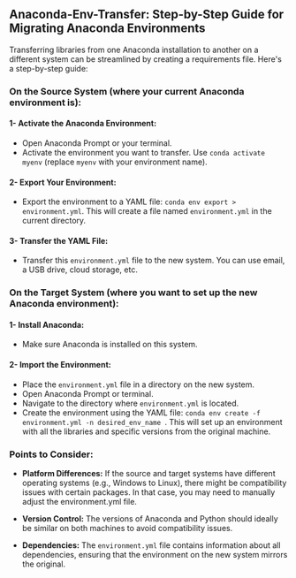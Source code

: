 ## Anaconda-Env-Transfer: Step-by-Step Guide for Migrating Anaconda Environments

Transferring libraries from one Anaconda installation to another on a different system can be streamlined by creating a requirements file. Here's a step-by-step guide:

### On the Source System (where your current Anaconda environment is):
#### 1- Activate the Anaconda Environment:
- Open Anaconda Prompt or your terminal.
- Activate the environment you want to transfer. Use `conda activate myenv` (replace `myenv` with your environment name).

#### 2- Export Your Environment:
- Export the environment to a YAML file: `conda env export > environment.yml`.
  This will create a file named `environment.yml` in the current directory.

#### 3- Transfer the YAML File:
- Transfer this `environment.yml` file to the new system.
  You can use email, a USB drive, cloud storage, etc.

### On the Target System (where you want to set up the new Anaconda environment):

#### 1- Install Anaconda:
- Make sure Anaconda is installed on this system.
#### 2- Import the Environment:
- Place the `environment.yml` file in a directory on the new system.
- Open Anaconda Prompt or terminal.
- Navigate to the directory where `environment.yml` is located.
- Create the environment using the YAML file: `conda env create -f environment.yml -n desired_env_name
`. This will set up an environment with all the libraries and specific versions from the original machine.

### Points to Consider:
- **Platform Differences:** If the source and target systems have different operating systems (e.g., Windows to Linux), there might be compatibility issues with certain packages. In that case, you may need to manually adjust the environment.yml file.

- **Version Control:** The versions of Anaconda and Python should ideally be similar on both machines to avoid compatibility issues.

- **Dependencies:** The `environment.yml` file contains information about all dependencies, ensuring that the environment on the new system mirrors the original.

